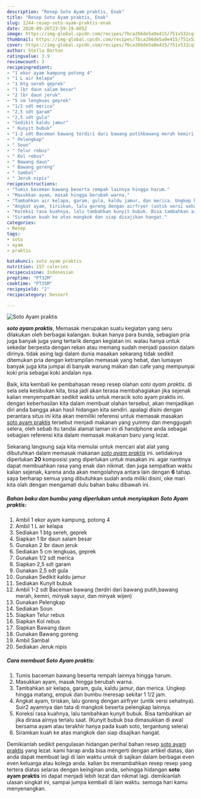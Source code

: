 ```yaml
---
description: "Resep Soto Ayam praktis, Enak"
title: "Resep Soto Ayam praktis, Enak"
slug: 1244-resep-soto-ayam-praktis-enak
date: 2020-09-26T23:59:19.605Z
image: https://img-global.cpcdn.com/recipes/7bca266de5a0e415/751x532cq70/soto-ayam-praktis-foto-resep-utama.jpg
thumbnail: https://img-global.cpcdn.com/recipes/7bca266de5a0e415/751x532cq70/soto-ayam-praktis-foto-resep-utama.jpg
cover: https://img-global.cpcdn.com/recipes/7bca266de5a0e415/751x532cq70/soto-ayam-praktis-foto-resep-utama.jpg
author: Stella Barton
ratingvalue: 3.9
reviewcount: 3
recipeingredient:
- "1 ekor ayam kampung potong 4"
- "1 L air kelapa"
- "1 btg sereh geprek"
- "1 lbr daun salam besar"
- "2 lbr daun jeruk"
- "5 cm lengkuas geprek"
- "1/2 sdt merica"
- "2,5 sdt garam"
- "2,5 sdt gula"
- "Sedikit kaldu jamur"
- " Kunyit bubuk"
- "1-2 sdt Baceman bawang terdiri dari bawang putihbawang merah kemiri minyak sayur dan minyak wijen"
- " Pelengkap"
- " Soun"
- " Telur rebus"
- " Kol rebus"
- " Bawang daun"
- " Bawang goreng"
- " Sambal"
- " Jeruk nipis"
recipeinstructions:
- "Tumis baceman bawang beserta rempah lainnya hingga harum."
- "Masukkan ayam, masak hingga berubah warna."
- "Tambahkan air kelapa, garam, gula, kaldu jamur, dan merica. Ungkep hingga matang, empuk dan bumbu meresap sekitar 1 1/2 jam."
- "Angkat ayam, tiriskan, lalu goreng dengan airfryer (untik versi sehatnya). Suir2 ayamnya dan tata di mangkok beserta pelengkap lainnya."
- "Koreksi rasa kuahnya, lalu tambahkan kunyit bubuk. Bisa tambahkan air jika dirasa airnya terlalu saat. (Kunyit bubuk bsa dimasukkan di awal bersama ayam atau terakhir hanya pada kuah soto, tergantung selera)"
- "Siramkan kuah ke atas mangkok dan siap disajikan hangat."
categories:
- Resep
tags:
- soto
- ayam
- praktis

katakunci: soto ayam praktis 
nutrition: 157 calories
recipecuisine: Indonesian
preptime: "PT32M"
cooktime: "PT35M"
recipeyield: "2"
recipecategory: Dessert

---
```



![Soto Ayam praktis](https://img-global.cpcdn.com/recipes/7bca266de5a0e415/751x532cq70/soto-ayam-praktis-foto-resep-utama.jpg)

<b><i>soto ayam praktis</i></b>, Memasak merupakan suatu kegiatan yang seru dilakukan oleh berbagai kalangan. bukan hanya para bunda, sebagian pria juga banyak juga yang tertarik dengan kegiatan ini. walau hanya untuk sekedar berpesta dengan rekan atau memang sudah menjadi passion dalam dirinya. tidak asing lagi dalam dunia masakan sekarang tidak sedikit ditemukan pria dengan ketrampilan memasak yang hebat, dan lumayan banyak juga kita jumpai di banyak warung makan dan cafe yang mempunyai koki pria sebagai koki andalan nya.

Baik, kita kembali ke pembahasan resep resep olahan <i>soto ayam praktis</i>. di sela sela kesibukan kita, bisa jadi akan terasa membahagiakan jika sejenak kalian menyempatkan sedikit waktu untuk meracik soto ayam praktis ini. dengan keberhasilan kita dalam membuat olahan tersebut, akan menjadikan diri anda bangga akan hasil hidangan kita sendiri. apalagi disini dengan perantara situs ini kita akan memiliki referensi untuk memasak masakan <u>soto ayam praktis</u> tersebut menjadi makanan yang yummy dan menggugah selera, oleh sebab itu tandai alamat laman ini di handphone anda sebagai sebagian referensi kita dalam memasak makanan baru yang lezat.




Sekarang langsung saja kita memulai untuk mencari alat alat yang dibutuhkan dalam memasak makanan <u><i>soto ayam praktis</i></u> ini. setidaknya diperlukan <b>20</b> komposisi yang diperlukan untuk masakan ini. agar nantinya dapat membuahkan rasa yang enak dan nikmat. dan juga sempatkan waktu kalian sejenak, karena anda akan mengolahnya antara lain dengan <b>6</b> tahap. saya berharap semua yang dibutuhkan sudah anda miliki disini, oke mari kita olah dengan mengamati dulu bahan baku dibawah ini.

<!--inarticleads1-->

##### Bahan baku dan bumbu yang diperlukan untuk menyiapkan Soto Ayam praktis:

1. Ambil 1 ekor ayam kampung, potong 4
1. Ambil 1 L air kelapa
1. Sediakan 1 btg sereh, geprek
1. Siapkan 1 lbr daun salam besar
1. Gunakan 2 lbr daun jeruk
1. Sediakan 5 cm lengkuas, geprek
1. Gunakan 1/2 sdt merica
1. Siapkan 2,5 sdt garam
1. Gunakan 2,5 sdt gula
1. Gunakan Sedikit kaldu jamur
1. Sediakan  Kunyit bubuk
1. Ambil 1-2 sdt Baceman bawang (terdiri dari bawang putih,bawang merah, kemiri, minyak sayur, dan minyak wijen)
1. Gunakan  Pelengkap
1. Sediakan  Soun
1. Siapkan  Telur rebus
1. Siapkan  Kol rebus
1. Siapkan  Bawang daun
1. Gunakan  Bawang goreng
1. Ambil  Sambal
1. Sediakan  Jeruk nipis




<!--inarticleads2-->

##### Cara membuat Soto Ayam praktis:

1. Tumis baceman bawang beserta rempah lainnya hingga harum.
1. Masukkan ayam, masak hingga berubah warna.
1. Tambahkan air kelapa, garam, gula, kaldu jamur, dan merica. Ungkep hingga matang, empuk dan bumbu meresap sekitar 1 1/2 jam.
1. Angkat ayam, tiriskan, lalu goreng dengan airfryer (untik versi sehatnya). Suir2 ayamnya dan tata di mangkok beserta pelengkap lainnya.
1. Koreksi rasa kuahnya, lalu tambahkan kunyit bubuk. Bisa tambahkan air jika dirasa airnya terlalu saat. (Kunyit bubuk bsa dimasukkan di awal bersama ayam atau terakhir hanya pada kuah soto, tergantung selera)
1. Siramkan kuah ke atas mangkok dan siap disajikan hangat.




Demikianlah sedikit pengulasan hidangan perihal bahan resep <u>soto ayam praktis</u> yang lezat. kami harap anda bisa mengerti dengan artikel diatas, dan anda dapat membuat lagi di lain waktu untuk di sajikan dalam berbagai even even keluarga atau kolega anda. kalian bs menambahkan resep resep yang tertera diatas selaras dengan keinginan anda, sehingga hidangan <b>soto ayam praktis</b> ini dapat menjadi lebih lezat dan nikmat lagi. demikianlah ulasan singkat ini, sampai jumpa kembali di lain waktu. semoga hari kamu menyenangkan.
